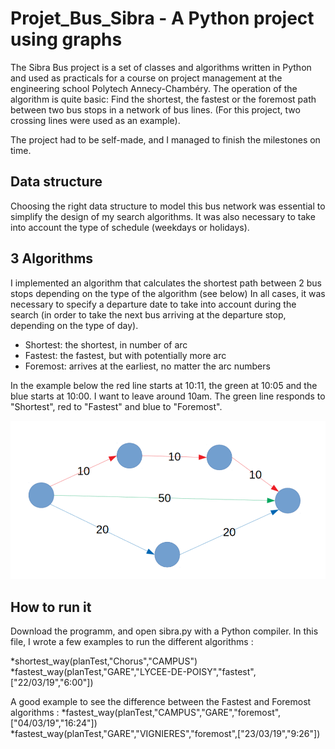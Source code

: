 # Projet_Bus_Sibra - A Python project using graphs

The Sibra Bus project is a set of classes and algorithms written in Python and used as practicals for a course on project management at the engineering school Polytech Annecy-Chambéry. The operation of the algorithm is quite basic: Find the shortest, the fastest or the foremost path between two bus stops in a network of bus lines. (For this project, two crossing lines were used as an example).

The project had to be self-made, and I managed to finish the milestones on time.

## Data structure

Choosing the right data structure to model this bus network was essential to simplify the design of my search algorithms. It was also necessary to take into account the type of schedule (weekdays or holidays).

## 3 Algorithms

I implemented an algorithm that calculates the shortest path between 2 bus stops depending on the type of the algorithm (see below)
In all cases, it was necessary to specify a departure date to take into account during the search (in order to take the next bus arriving at the departure stop, depending on the type of day).

* Shortest: the shortest, in number of arc
* Fastest: the fastest, but with potentially more arc
* Foremost: arrives at the earliest, no matter the arc numbers

In the example below the red line starts at 10:11, the green at 10:05 and the blue starts at 10:00. I want to leave around 10am. The green line responds to "Shortest", red to "Fastest" and blue to "Foremost".

![explanatory scheme](data/algorithms_explanations.PNG?raw=true "explanatory scheme")

## How to run it

Download the programm, and open sibra.py with a Python compiler. In this file, I wrote a few examples to run the different algorithms :

*shortest_way(planTest,"Chorus","CAMPUS")
*fastest_way(planTest,"GARE","LYCEE-DE-POISY","fastest",["22/03/19","6:00"])


A good example to see the difference between the Fastest and Foremost algorithms :
*fastest_way(planTest,"CAMPUS","GARE","foremost",["04/03/19","16:24"])
*fastest_way(planTest,"GARE","VIGNIERES","foremost",["23/03/19","9:26"])

